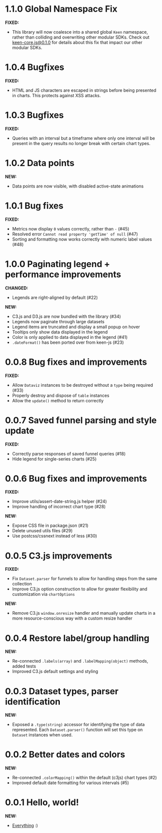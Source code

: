 <a name="1.1.0"></a>
# 1.1.0 Global Namespace Fix

**FIXED:**
* This library will now coalesce into a shared global `Keen` namespace, rather than colliding and overwriting other modular SDKs. Check out [keen-core.js@0.1.0](https://github.com/keen/keen-core.js/blob/master/CHANGELOG.md#010-manage-modular-namespace) for details about this fix that impact our other modular SDKs.


<a name="1.0.4"></a>
# 1.0.4 Bugfixes

**FIXED:**
* HTML and JS characters are escaped in strings before being presented in charts. This protects against XSS attacks.

<a name="1.0.3"></a>
# 1.0.3 Bugfixes

**FIXED:**
* Queries with an interval but a timeframe where only one interval will be present in the query results no longer break with certain chart types.

<a name="1.0.2"></a>
# 1.0.2 Data points

**NEW:**
* Data points are now visible, with disabled active-state animations


<a name="1.0.1"></a>
# 1.0.1 Bug fixes

**FIXED:**
* Metrics now display `0` values correctly, rather than `-` (#45)
* Resolved error `Cannot read property 'getTime' of null` (#47)
* Sorting and formatting now works correctly with numeric label values (#48)

<a name="1.0.0"></a>
# 1.0.0 Paginating legend + performance improvements

**CHANGED:**
* Legends are right-aligned by default (#22)

**NEW:**
* C3.js and D3.js are now bundled with the library (#34)
* Legends now paginate through large datasets
* Legend items are truncated and display a small popup on hover
* Tooltips only show data displayed in the legend
* Color is only applied to data displayed in the legend (#41)
* `.dateFormat()` has been ported over from keen-js (#23)

<a name="0.0.8"></a>
# 0.0.8 Bug fixes and improvements

**FIXED:**
* Allow `Dataviz` instances to be destroyed without a `type` being required (#33)
* Properly destroy and dispose of `table` instances
* Allow the `update()` method to return correctly


<a name="0.0.7"></a>
# 0.0.7 Saved funnel parsing and style update

**FIXED:**
* Correctly parse responses of saved funnel queries (#18)
* Hide legend for single-series charts (#25)


<a name="0.0.6"></a>
# 0.0.6 Bug fixes and improvements

**FIXED:**
* Improve utils/assert-date-string.js helper (#24)
* Improve handling of incorrect chart type (#28)

**NEW:**
* Expose CSS file in package.json (#21)
* Delete unused utils files (#29)
* Use postcss/cssnext instead of less (#30)


<a name="0.0.5"></a>
# 0.0.5 C3.js improvements

**FIXED:**
* Fix `Dataset.parser` for funnels to allow for handling steps from the same collection
* Improve C3.js option construction to allow for greater flexibility and customization via `chartOptions`

**NEW:**
* Remove C3.js `window.onresize` handler and manually update charts in a more resource-conscious way with a custom resize handler


<a name="0.0.4"></a>
# 0.0.4 Restore label/group handling

**NEW:**
* Re-connected `.labels(array)` and `.labelMapping(object)` methods, added tests
* Improved C3.js default settings and styling


<a name="0.0.3"></a>
# 0.0.3 Dataset types, parser identification

**NEW:**
* Exposed a `.type(string)` accessor for identifying the type of data represented. Each `Dataset.parser()` function will set this type on `Dataset` instances when used.


<a name="0.0.2"></a>
# 0.0.2 Better dates and colors

**NEW:**
* Re-connected `.colorMapping()` within the default (c3js) chart types (#2)
* Improved default date formatting for various intervals (#5)


<a name="0.0.1"></a>
# 0.0.1 Hello, world!

**NEW:**
* [Everything](./README.md) :)
